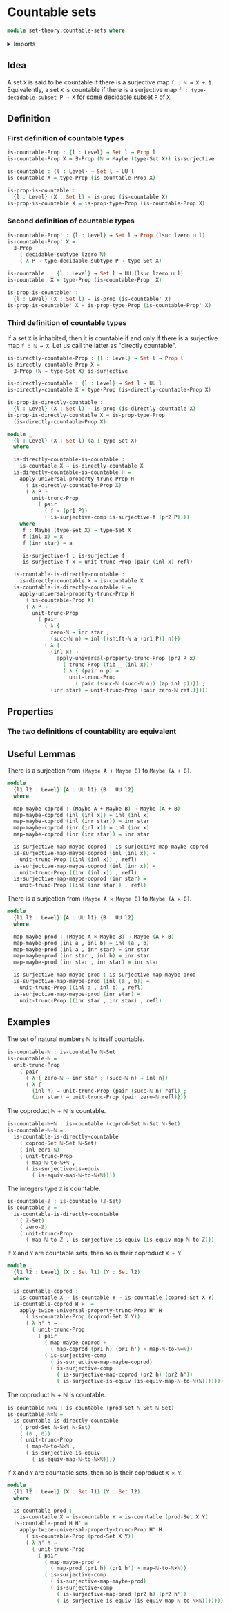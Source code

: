 # Countable sets

```agda
module set-theory.countable-sets where
```

<details><summary>Imports</summary>

```agda
open import elementary-number-theory.integers
open import elementary-number-theory.natural-numbers

open import foundation.decidable-subtypes
open import foundation.equality-coproduct-types
open import foundation.existential-quantification
open import foundation.functoriality-cartesian-product-types
open import foundation.functoriality-coproduct-types
open import foundation.maybe
open import foundation.propositional-truncations
open import foundation.propositions
open import foundation.sets
open import foundation.shifting-sequences
open import foundation.surjective-maps
open import foundation.type-arithmetic-natural-numbers
open import foundation.unit-type
open import foundation.universe-levels

open import foundation-core.cartesian-product-types
open import foundation-core.coproduct-types
open import foundation-core.dependent-pair-types
open import foundation-core.empty-types
open import foundation-core.equivalences
open import foundation-core.fibers-of-maps
open import foundation-core.functions
open import foundation-core.identity-types
open import foundation-core.negation
```

</details>

## Idea

A set `X` is said to be countable if there is a surjective map `f : ℕ → X + 1`.
Equivalently, a set `X` is countable if there is a surjective map
`f : type-decidable-subset P → X` for some decidable subset `P` of `X`.

## Definition

### First definition of countable types

```agda
is-countable-Prop : {l : Level} → Set l → Prop l
is-countable-Prop X = ∃-Prop (ℕ → Maybe (type-Set X)) is-surjective

is-countable : {l : Level} → Set l → UU l
is-countable X = type-Prop (is-countable-Prop X)

is-prop-is-countable :
  {l : Level} (X : Set l) → is-prop (is-countable X)
is-prop-is-countable X = is-prop-type-Prop (is-countable-Prop X)
```

### Second definition of countable types

```agda
is-countable-Prop' : {l : Level} → Set l → Prop (lsuc lzero ⊔ l)
is-countable-Prop' X =
  ∃-Prop
    ( decidable-subtype lzero ℕ)
    ( λ P → type-decidable-subtype P ↠ type-Set X)

is-countable' : {l : Level} → Set l → UU (lsuc lzero ⊔ l)
is-countable' X = type-Prop (is-countable-Prop' X)

is-prop-is-countable' :
  {l : Level} (X : Set l) → is-prop (is-countable' X)
is-prop-is-countable' X = is-prop-type-Prop (is-countable-Prop' X)
```

### Third definition of countable types

If a set `X` is inhabited, then it is countable if and only if there is a
surjective map `f : ℕ → X`. Let us call the latter as "directly countable".

```agda
is-directly-countable-Prop : {l : Level} → Set l → Prop l
is-directly-countable-Prop X =
  ∃-Prop (ℕ → type-Set X) is-surjective

is-directly-countable : {l : Level} → Set l → UU l
is-directly-countable X = type-Prop (is-directly-countable-Prop X)

is-prop-is-directly-countable :
  {l : Level} (X : Set l) → is-prop (is-directly-countable X)
is-prop-is-directly-countable X = is-prop-type-Prop
  (is-directly-countable-Prop X)

module _
  {l : Level} (X : Set l) (a : type-Set X)
  where

  is-directly-countable-is-countable :
    is-countable X → is-directly-countable X
  is-directly-countable-is-countable H =
    apply-universal-property-trunc-Prop H
      ( is-directly-countable-Prop X)
      ( λ P →
        unit-trunc-Prop
          ( pair
            ( f ∘ (pr1 P))
            ( is-surjective-comp is-surjective-f (pr2 P))))
    where
     f : Maybe (type-Set X) → type-Set X
     f (inl x) = x
     f (inr star) = a

     is-surjective-f : is-surjective f
     is-surjective-f x = unit-trunc-Prop (pair (inl x) refl)

  is-countable-is-directly-countable :
    is-directly-countable X → is-countable X
  is-countable-is-directly-countable H =
    apply-universal-property-trunc-Prop H
      ( is-countable-Prop X)
      ( λ P →
        unit-trunc-Prop
          ( pair
            ( λ {
              zero-ℕ → inr star ;
              (succ-ℕ n) → inl ((shift-ℕ a (pr1 P)) n)})
            ( λ {
              (inl x) →
                apply-universal-property-trunc-Prop (pr2 P x)
                  ( trunc-Prop (fib _ (inl x)))
                  ( λ { (pair n p) →
                    unit-trunc-Prop
                      ( pair (succ-ℕ (succ-ℕ n)) (ap inl p))}) ;
              (inr star) → unit-trunc-Prop (pair zero-ℕ refl)})))
```

## Properties

### The two definitions of countability are equivalent

## Useful Lemmas

There is a surjection from `(Maybe A + Maybe B)` to `Maybe (A + B)`.

```agda
module _
  {l1 l2 : Level} {A : UU l1} {B : UU l2}
  where

  map-maybe-coprod : (Maybe A + Maybe B) → Maybe (A + B)
  map-maybe-coprod (inl (inl x)) = inl (inl x)
  map-maybe-coprod (inl (inr star)) = inr star
  map-maybe-coprod (inr (inl x)) = inl (inr x)
  map-maybe-coprod (inr (inr star)) = inr star

  is-surjective-map-maybe-coprod : is-surjective map-maybe-coprod
  is-surjective-map-maybe-coprod (inl (inl x)) =
    unit-trunc-Prop ((inl (inl x)) , refl)
  is-surjective-map-maybe-coprod (inl (inr x)) =
    unit-trunc-Prop ((inr (inl x)) , refl)
  is-surjective-map-maybe-coprod (inr star) =
    unit-trunc-Prop ((inl (inr star)) , refl)
```

There is a surjection from `(Maybe A × Maybe B)` to `Maybe (A × B)`.

```agda
module _
  {l1 l2 : Level} {A : UU l1} {B : UU l2}
  where

  map-maybe-prod : (Maybe A × Maybe B) → Maybe (A × B)
  map-maybe-prod (inl a , inl b) = inl (a , b)
  map-maybe-prod (inl a , inr star) = inr star
  map-maybe-prod (inr star , inl b) = inr star
  map-maybe-prod (inr star , inr star) = inr star

  is-surjective-map-maybe-prod : is-surjective map-maybe-prod
  is-surjective-map-maybe-prod (inl (a , b)) =
    unit-trunc-Prop ((inl a , inl b) , refl)
  is-surjective-map-maybe-prod (inr star) =
    unit-trunc-Prop ((inr star , inr star) , refl)
```

## Examples

The set of natural numbers ℕ is itself countable.

```agda
is-countable-ℕ : is-countable ℕ-Set
is-countable-ℕ =
  unit-trunc-Prop
    ( pair
      ( λ { zero-ℕ → inr star ; (succ-ℕ n) → inl n})
      ( λ {
        (inl n) → unit-trunc-Prop (pair (succ-ℕ n) refl) ;
        (inr star) → unit-trunc-Prop (pair zero-ℕ refl)}))
```

The coproduct ℕ + ℕ is countable.

```agda
is-countable-ℕ+ℕ : is-countable (coprod-Set ℕ-Set ℕ-Set)
is-countable-ℕ+ℕ =
  is-countable-is-directly-countable
    ( coprod-Set ℕ-Set ℕ-Set)
    ( inl zero-ℕ)
    ( unit-trunc-Prop
      ( map-ℕ-to-ℕ+ℕ ,
      ( is-surjective-is-equiv
        ( is-equiv-map-ℕ-to-ℕ+ℕ))))
```

The integers type `ℤ` is countable.

```agda
is-countable-ℤ : is-countable (ℤ-Set)
is-countable-ℤ =
  is-countable-is-directly-countable
    ( ℤ-Set)
    ( zero-ℤ)
    ( unit-trunc-Prop
      ( map-ℕ-to-ℤ , is-surjective-is-equiv (is-equiv-map-ℕ-to-ℤ)))
```

If `X` and `Y` are countable sets, then so is their coproduct `X + Y`.

```agda
module _
  {l1 l2 : Level} (X : Set l1) (Y : Set l2)
  where

  is-countable-coprod :
    is-countable X → is-countable Y → is-countable (coprod-Set X Y)
  is-countable-coprod H H' =
    apply-twice-universal-property-trunc-Prop H' H
      ( is-countable-Prop (coprod-Set X Y))
      ( λ h' h →
        ( unit-trunc-Prop
          ( pair
            ( map-maybe-coprod ∘
              ( map-coprod (pr1 h) (pr1 h') ∘ map-ℕ-to-ℕ+ℕ))
            ( is-surjective-comp
              ( is-surjective-map-maybe-coprod)
              ( is-surjective-comp
                ( is-surjective-map-coprod (pr2 h) (pr2 h'))
                ( is-surjective-is-equiv (is-equiv-map-ℕ-to-ℕ+ℕ)))))))
```

The coproduct ℕ + ℕ is countable.

```agda
is-countable-ℕ×ℕ : is-countable (prod-Set ℕ-Set ℕ-Set)
is-countable-ℕ×ℕ =
  is-countable-is-directly-countable
    ( prod-Set ℕ-Set ℕ-Set)
    ( (0 , 0))
    ( unit-trunc-Prop
      ( map-ℕ-to-ℕ×ℕ ,
      ( is-surjective-is-equiv
        ( is-equiv-map-ℕ-to-ℕ×ℕ))))
```

If `X` and `Y` are countable sets, then so is their coproduct `X × Y`.

```agda
module _
  {l1 l2 : Level} (X : Set l1) (Y : Set l2)
  where

  is-countable-prod :
    is-countable X → is-countable Y → is-countable (prod-Set X Y)
  is-countable-prod H H' =
    apply-twice-universal-property-trunc-Prop H' H
      ( is-countable-Prop (prod-Set X Y))
      ( λ h' h →
        ( unit-trunc-Prop
          ( pair
            ( map-maybe-prod ∘
              ( map-prod (pr1 h) (pr1 h') ∘ map-ℕ-to-ℕ×ℕ))
            ( is-surjective-comp
              ( is-surjective-map-maybe-prod)
              ( is-surjective-comp
                ( is-surjective-map-prod (pr2 h) (pr2 h'))
                ( is-surjective-is-equiv (is-equiv-map-ℕ-to-ℕ×ℕ)))))))
```
